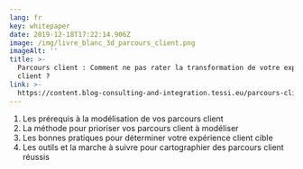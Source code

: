 ```yaml
---
lang: fr
key: whitepaper
date: 2019-12-18T17:22:14.906Z
image: /img/livre_blanc_3d_parcours_client.png
imageAlt: ''
title: >-
  Parcours client : Comment ne pas rater la transformation de votre expérience
  client ?
link: >-
  https://content.blog-consulting-and-integration.tessi.eu/parcours-client-rater-ou-pas-transformation-experience-client
---
```


1. Les prérequis à la modélisation de vos parcours client
2. La méthode pour prioriser vos parcours client à modéliser
3. Les bonnes pratiques pour déterminer votre expérience client cible
4. Les outils et la marche à suivre pour cartographier des parcours client réussis
